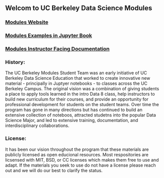 ## Welcom to UC Berkeley Data Science Modules

### [Modules Website](https://ds-modules.github.io/)
### [Modules Examples in Jupyter Book](https://ds-modules.github.io/modules-textbook/intro.html)
### [Modules Instructor Facing Documentation ](https://ds-modules.github.io/curriculum-guide/intro)


### History:
The UC Berkeley Modules Student Team was an early initiative of UC Berkeley Data Science Education that worked to create innovative new material - principally in Juptyer notebooks - to classes across the UC Berkeley Campus.   The original vision was a combination of giving students a place to apply tools learned in the intro Data 8 class, help instructors to build new curriculum for their courses, and provide an opportunity for professional development for students on the student teams.  Over time the program has gone in many directions but has continued to build an extensive collection of noteboos, attracted studetns into the popular Data Science Major, and led to extensive training, documentation, and interdisciplinary collaborations.  

### License:
It has been our vision throughout the program that these materials are publicly licensed as open educional resources.  Most respositories are licsensed with MIT, BSD, or CC licenses which makes them free to use and adapt. If the materials you seek to use do not have a license please reach out and we will do our best to clarify the status. 

<!--

**Here are some ideas to get you started:**

🙋‍♀️ A short introduction - what is your organization all about?
🌈 Contribution guidelines - how can the community get involved?
👩‍💻 Useful resources - where can the community find your docs? Is there anything else the community should know?
🍿 Fun facts - what does your team eat for breakfast?
🧙 Remember, you can do mighty things with the power of [Markdown](https://docs.github.com/github/writing-on-github/getting-started-with-writing-and-formatting-on-github/basic-writing-and-formatting-syntax)
-->
